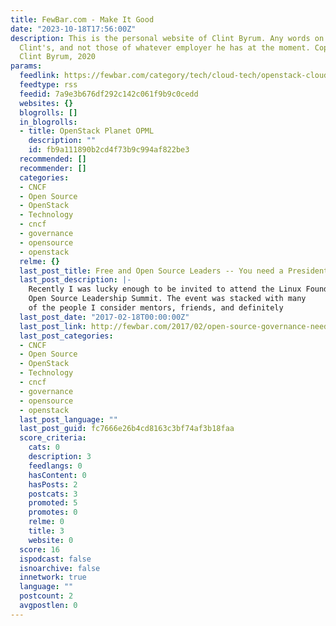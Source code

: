 ```yaml
---
title: FewBar.com - Make It Good
date: "2023-10-18T17:56:00Z"
description: This is the personal website of Clint Byrum. Any words on here are expressly
  Clint's, and not those of whatever employer he has at the moment. Copyright (c)
  Clint Byrum, 2020
params:
  feedlink: https://fewbar.com/category/tech/cloud-tech/openstack-cloud-tech/feed/
  feedtype: rss
  feedid: 7a9e3b676df292c142c061f9b9c0cedd
  websites: {}
  blogrolls: []
  in_blogrolls:
  - title: OpenStack Planet OPML
    description: ""
    id: fb9a111890b2cd4f73b9c994af822be3
  recommended: []
  recommender: []
  categories:
  - CNCF
  - Open Source
  - OpenStack
  - Technology
  - cncf
  - governance
  - opensource
  - openstack
  relme: {}
  last_post_title: Free and Open Source Leaders -- You need a President
  last_post_description: |-
    Recently I was lucky enough to be invited to attend the Linux Foundation
    Open Source Leadership Summit. The event was stacked with many
    of the people I consider mentors, friends, and definitely
  last_post_date: "2017-02-18T00:00:00Z"
  last_post_link: http://fewbar.com/2017/02/open-source-governance-needs-presidents/
  last_post_categories:
  - CNCF
  - Open Source
  - OpenStack
  - Technology
  - cncf
  - governance
  - opensource
  - openstack
  last_post_language: ""
  last_post_guid: fc7666e26b4cd8163c3bf74af3b18faa
  score_criteria:
    cats: 0
    description: 3
    feedlangs: 0
    hasContent: 0
    hasPosts: 2
    postcats: 3
    promoted: 5
    promotes: 0
    relme: 0
    title: 3
    website: 0
  score: 16
  ispodcast: false
  isnoarchive: false
  innetwork: true
  language: ""
  postcount: 2
  avgpostlen: 0
---
```

